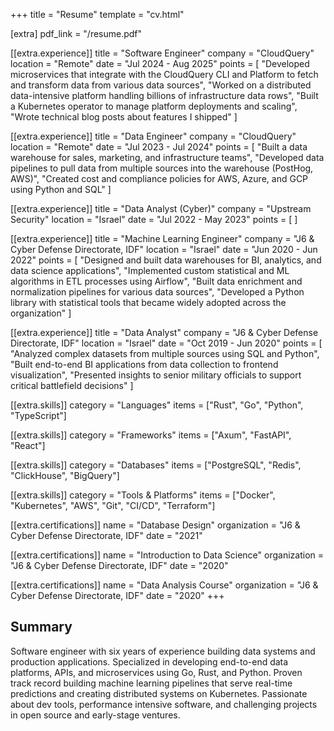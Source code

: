 +++
title = "Resume"
template = "cv.html"

[extra]
pdf_link = "/resume.pdf"

[[extra.experience]]
title = "Software Engineer"
company = "CloudQuery"
location = "Remote"
date = "Jul 2024 - Aug 2025"
points = [
    "Developed microservices that integrate with the CloudQuery CLI and Platform to fetch and transform data from various data sources",
    "Worked on a distributed data-intensive platform handling billions of infrastructure data rows",
    "Built a Kubernetes operator to manage platform deployments and scaling",
    "Wrote technical blog posts about features I shipped"
]

[[extra.experience]]
title = "Data Engineer"
company = "CloudQuery"
location = "Remote"
date = "Jul 2023 - Jul 2024"
points = [
    "Built a data warehouse for sales, marketing, and infrastructure teams",
    "Developed data pipelines to pull data from multiple sources into the warehouse (PostHog, AWS)",
    "Created cost and compliance policies for AWS, Azure, and GCP using Python and SQL"
]

[[extra.experience]]
title = "Data Analyst (Cyber)"
company = "Upstream Security"
location = "Israel"
date = "Jul 2022 - May 2023"
points = [
]

[[extra.experience]]
title = "Machine Learning Engineer"
company = "J6 & Cyber Defense Directorate, IDF"
location = "Israel"
date = "Jun 2020 - Jun 2022"
points = [
    "Designed and built data warehouses for BI, analytics, and data science applications",
    "Implemented custom statistical and ML algorithms in ETL processes using Airflow",
    "Built data enrichment and normalization pipelines for various data sources",
    "Developed a Python library with statistical tools that became widely adopted across the organization"
]

[[extra.experience]]
title = "Data Analyst"
company = "J6 & Cyber Defense Directorate, IDF"
location = "Israel"
date = "Oct 2019 - Jun 2020"
points = [
    "Analyzed complex datasets from multiple sources using SQL and Python",
    "Built end-to-end BI applications from data collection to frontend visualization",
    "Presented insights to senior military officials to support critical battlefield decisions"
]

[[extra.skills]]
category = "Languages"
items = ["Rust", "Go", "Python", "TypeScript"]

[[extra.skills]]
category = "Frameworks"
items = ["Axum", "FastAPI", "React"]

[[extra.skills]]
category = "Databases"
items = ["PostgreSQL", "Redis", "ClickHouse", "BigQuery"]

[[extra.skills]]
category = "Tools & Platforms"
items = ["Docker", "Kubernetes", "AWS", "Git", "CI/CD", "Terraform"]

[[extra.certifications]]
name = "Database Design"
organization = "J6 & Cyber Defense Directorate, IDF"
date = "2021"

[[extra.certifications]]
name = "Introduction to Data Science"
organization = "J6 & Cyber Defense Directorate, IDF"
date = "2020"

[[extra.certifications]]
name = "Data Analysis Course"
organization = "J6 & Cyber Defense Directorate, IDF"
date = "2020"
+++

## Summary

Software engineer with six years of experience building data systems and production applications. Specialized in developing end-to-end data platforms, APIs, and microservices using Go, Rust, and Python. Proven track record building machine learning pipelines that serve real-time predictions and creating distributed systems on Kubernetes. Passionate about dev tools, performance intensive software, and challenging projects in open source and early-stage ventures.
